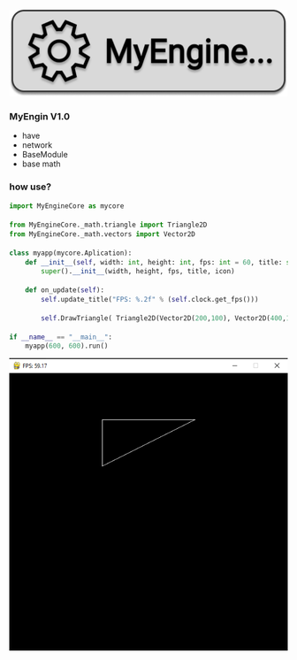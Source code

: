 ![MainLogo](icons/MyEngine.png)

### MyEngin V1.0

- have
- network
- BaseModule
- base math

### how use?
```py
import MyEngineCore as mycore

from MyEngineCore._math.triangle import Triangle2D
from MyEngineCore._math.vectors import Vector2D

class myapp(mycore.Aplication):
    def __init__(self, width: int, height: int, fps: int = 60, title: str = "Test game", icon: str = None):
        super().__init__(width, height, fps, title, icon)

    def on_update(self):
        self.update_title("FPS: %.2f" % (self.clock.get_fps()))

        self.DrawTriangle( Triangle2D(Vector2D(200,100), Vector2D(400,100), Vector2D(200,200)), 1, (255,255,255) )
        
if __name__ == "__main__":
    myapp(600, 600).run()
```

![Test_Window](icons/window.png)